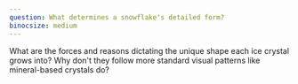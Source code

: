 ```yaml
---
question: What determines a snowflake's detailed form?
binocsize: medium
---
```


What are the forces and reasons dictating the unique shape each ice crystal grows into? Why don't they follow more standard visual patterns like mineral-based crystals do?
